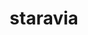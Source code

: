 ---
id: 397
title: staravia
types: [normal,flying]
image: https://raw.githubusercontent.com/PokeAPI/sprites/master/sprites/pokemon/397.png
---